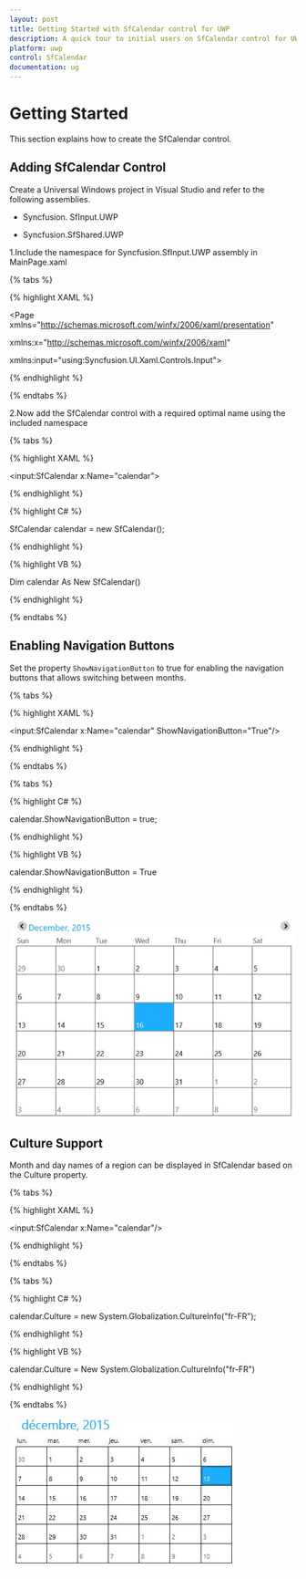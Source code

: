 ```yaml
---
layout: post
title: Getting Started with SfCalendar control for UWP
description: A quick tour to initial users on SfCalendar control for UWP
platform: uwp
control: SfCalendar
documentation: ug
---
```


# Getting Started

This section explains how to create the SfCalendar control.

## Adding SfCalendar Control

Create a Universal Windows project in Visual Studio and refer to the following assemblies.

* Syncfusion. SfInput.UWP

* Syncfusion.SfShared.UWP

1.Include the namespace for Syncfusion.SfInput.UWP assembly in MainPage.xaml

{% tabs %}

{% highlight XAML %}
 
<Page xmlns="http://schemas.microsoft.com/winfx/2006/xaml/presentation"

xmlns:x="http://schemas.microsoft.com/winfx/2006/xaml"

xmlns:input="using:Syncfusion.UI.Xaml.Controls.Input">

{% endhighlight %}

{% endtabs %}

2.Now add the SfCalendar control with a required optimal name using the included namespace

{% tabs %}

{% highlight XAML %}

<input:SfCalendar x:Name="calendar">

{% endhighlight %}

{% highlight C# %}

SfCalendar calendar = new SfCalendar();

{% endhighlight %}

{% highlight VB %}

Dim calendar As New SfCalendar()

{% endhighlight %}

{% endtabs %}

## Enabling Navigation Buttons

Set the property `ShowNavigationButton` to true for enabling the navigation buttons that allows switching between months.

{% tabs %}

{% highlight XAML %}

<input:SfCalendar x:Name="calendar" ShowNavigationButton="True"/>

{% endhighlight %}

{% endtabs %}

{% tabs %}

{% highlight C# %}

 calendar.ShowNavigationButton = true;

{% endhighlight %}

{% highlight VB %}

 calendar.ShowNavigationButton = True

{% endhighlight %}

{% endtabs %}

![](SfCalendar-images/SfCalendar-img1.jpeg)

## Culture Support

Month and day names of a region can be displayed in SfCalendar based on the Culture property.

{% tabs %}

{% highlight XAML %}

<input:SfCalendar x:Name="calendar"/>

{% endhighlight %}

{% endtabs %}

{% tabs %}

{% highlight C# %}

calendar.Culture = new System.Globalization.CultureInfo("fr-FR");

{% endhighlight %}

{% highlight VB %}

calendar.Culture = New System.Globalization.CultureInfo("fr-FR")

{% endhighlight %}

{% endtabs %}

![](SfCalendar-images/SfCalendar-img4.jpeg)


